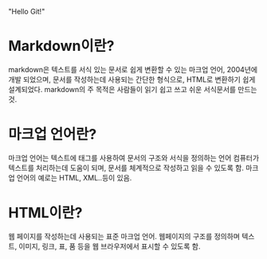 "Hello Git!" 

# Markdown이란?
markdown은 텍스트를 서식 있는 문서로 쉽게 변환할 수 있는 마크업 언어, 2004년에 개발 되었으며, 문서를 작성하는데 사용되는 간단한 형식으로, HTML로 변환하기 쉽게 설계되었다.
markdown의 주 목적은 사람들이 읽기 쉽고 쓰고 쉬운 서식문서를 만드는 것.

# 마크업 언어란?
마크업 언어는 텍스트에 태그를 사용하여 문서의 구조와 서식을 정의하는 언어
컴퓨터가 텍스트를 처리하는데 도움이 되며, 문서를 체계적으로 작성하고 읽을 수 있도록 함.
마크업 언어의 예로는 HTML, XML..등이 있음.

# HTML이란?
웹 페이지를 작성하는데 사용되는 표준 마크업 언어.
웹페이지의 구조를 정의하며 텍스트, 이미지, 링크, 표, 품 등을 웹 브라우저에서 표시할 수 있도록 함.
